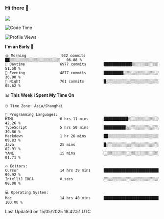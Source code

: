 ### Hi there 👋

<!--
**JJAYCHEN1e/jjaychen1e** is a ✨ _special_ ✨ repository because its `README.md` (this file) appears on your GitHub profile.

Here are some ideas to get you started:

- 🔭 I’m currently working on ...
- 🌱 I’m currently learning ...
- 👯 I’m looking to collaborate on ...
- 🤔 I’m looking for help with ...
- 💬 Ask me about ...
- 📫 How to reach me: ...
- 😄 Pronouns: ...
- ⚡ Fun fact: ...
-->

[![](https://github-readme-stats.vercel.app/api?username=jjaychen1e&show_icons=true)](https://github.com/jjaychen1e/github-readme-stats?count_private=true)

<!--START_SECTION:waka-->
![Code Time](http://img.shields.io/badge/Code%20Time-1%2C996%20hrs%2042%20mins-blue)

![Profile Views](http://img.shields.io/badge/Profile%20Views-0-blue)

**I'm an Early 🐤** 

```text
🌞 Morning                932 commits         ██░░░░░░░░░░░░░░░░░░░░░░░   06.88 % 
🌆 Daytime                6977 commits        █████████████░░░░░░░░░░░░   51.50 % 
🌃 Evening                4877 commits        █████████░░░░░░░░░░░░░░░░   36.00 % 
🌙 Night                  761 commits         █░░░░░░░░░░░░░░░░░░░░░░░░   05.62 % 
```


📊 **This Week I Spent My Time On** 

```text
🕑︎ Time Zone: Asia/Shanghai

💬 Programming Languages: 
HTML                     6 hrs 11 mins       ███████████░░░░░░░░░░░░░░   42.26 % 
TypeScript               5 hrs 50 mins       ██████████░░░░░░░░░░░░░░░   39.86 % 
Markdown                 1 hr 26 mins        ██░░░░░░░░░░░░░░░░░░░░░░░   09.83 % 
Java                     25 mins             █░░░░░░░░░░░░░░░░░░░░░░░░   02.91 % 
YAML                     15 mins             ░░░░░░░░░░░░░░░░░░░░░░░░░   01.71 % 

🔥 Editors: 
Cursor                   14 hrs 39 mins      █████████████████████████   99.92 % 
IntelliJ IDEA            0 secs              ░░░░░░░░░░░░░░░░░░░░░░░░░   00.08 % 

💻 Operating System: 
Mac                      14 hrs 40 mins      █████████████████████████   100.00 % 
```


 Last Updated on 15/05/2025 18:42:51 UTC
<!--END_SECTION:waka-->
